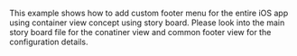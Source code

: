 This example shows how to add custom footer menu for the entire iOS app using container view concept using story board. Please look into the main story board file for the conatiner view and common footer view for the configuration details.
